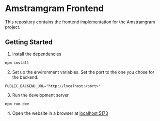 # Amstramgram Frontend

This repository contains the frontend implementation for the Amstramgram project.

## Getting Started

1. Install the dependencies

```ps1
npm install
```

2. Set up the environment variables. Set the port to the one you chose for the backend.

```env
PUBLIC_BACKEND_URL="http://localhost:<port>"
```

3. Run the development server

```ps1
npm run dev
```

4. Open the website in a browser at [localhost:5173](http://localhost:5173)
